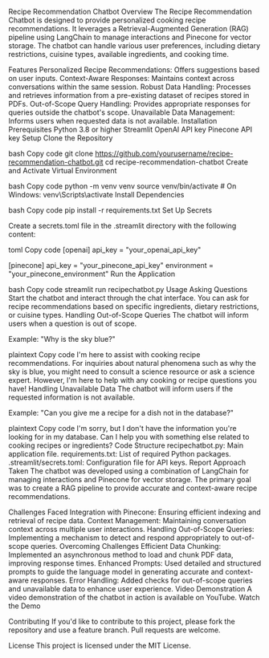 Recipe Recommendation Chatbot
Overview
The Recipe Recommendation Chatbot is designed to provide personalized cooking recipe recommendations. It leverages a Retrieval-Augmented Generation (RAG) pipeline using LangChain to manage interactions and Pinecone for vector storage. The chatbot can handle various user preferences, including dietary restrictions, cuisine types, available ingredients, and cooking time.

Features
Personalized Recipe Recommendations: Offers suggestions based on user inputs.
Context-Aware Responses: Maintains context across conversations within the same session.
Robust Data Handling: Processes and retrieves information from a pre-existing dataset of recipes stored in PDFs.
Out-of-Scope Query Handling: Provides appropriate responses for queries outside the chatbot's scope.
Unavailable Data Management: Informs users when requested data is not available.
Installation
Prerequisites
Python 3.8 or higher
Streamlit
OpenAI API key
Pinecone API key
Setup
Clone the Repository

bash
Copy code
git clone https://github.com/yourusername/recipe-recommendation-chatbot.git
cd recipe-recommendation-chatbot
Create and Activate Virtual Environment

bash
Copy code
python -m venv venv
source venv/bin/activate  # On Windows: venv\Scripts\activate
Install Dependencies

bash
Copy code
pip install -r requirements.txt
Set Up Secrets

Create a secrets.toml file in the .streamlit directory with the following content:

toml
Copy code
[openai]
api_key = "your_openai_api_key"

[pinecone]
api_key = "your_pinecone_api_key"
environment = "your_pinecone_environment"
Run the Application

bash
Copy code
streamlit run recipechatbot.py
Usage
Asking Questions
Start the chatbot and interact through the chat interface.
You can ask for recipe recommendations based on specific ingredients, dietary restrictions, or cuisine types.
Handling Out-of-Scope Queries
The chatbot will inform users when a question is out of scope.

Example: "Why is the sky blue?"

plaintext
Copy code
I'm here to assist with cooking recipe recommendations. For inquiries about natural phenomena such as why the sky is blue, you might need to consult a science resource or ask a science expert. However, I'm here to help with any cooking or recipe questions you have!
Handling Unavailable Data
The chatbot will inform users if the requested information is not available.

Example: "Can you give me a recipe for a dish not in the database?"

plaintext
Copy code
I'm sorry, but I don't have the information you're looking for in my database. Can I help you with something else related to cooking recipes or ingredients?
Code Structure
recipechatbot.py: Main application file.
requirements.txt: List of required Python packages.
.streamlit/secrets.toml: Configuration file for API keys.
Report
Approach Taken
The chatbot was developed using a combination of LangChain for managing interactions and Pinecone for vector storage. The primary goal was to create a RAG pipeline to provide accurate and context-aware recipe recommendations.

Challenges Faced
Integration with Pinecone: Ensuring efficient indexing and retrieval of recipe data.
Context Management: Maintaining conversation context across multiple user interactions.
Handling Out-of-Scope Queries: Implementing a mechanism to detect and respond appropriately to out-of-scope queries.
Overcoming Challenges
Efficient Data Chunking: Implemented an asynchronous method to load and chunk PDF data, improving response times.
Enhanced Prompts: Used detailed and structured prompts to guide the language model in generating accurate and context-aware responses.
Error Handling: Added checks for out-of-scope queries and unavailable data to enhance user experience.
Video Demonstration
A video demonstration of the chatbot in action is available on YouTube. Watch the Demo

Contributing
If you'd like to contribute to this project, please fork the repository and use a feature branch. Pull requests are welcome.

License
This project is licensed under the MIT License.
